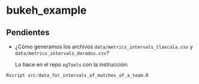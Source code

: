 # bukeh_example

## Pendientes
- ¿Cómo generamos los archivos `data/metrics_intervals_tlaxcala.csv` y
  `data/metrics_intervals_dorados.csv`?
  
  Lo hace en el repo `xgTools` con la instrucción:
```R
Rscript src/data_for_intervals_of_matches_of_a_team.R
```

